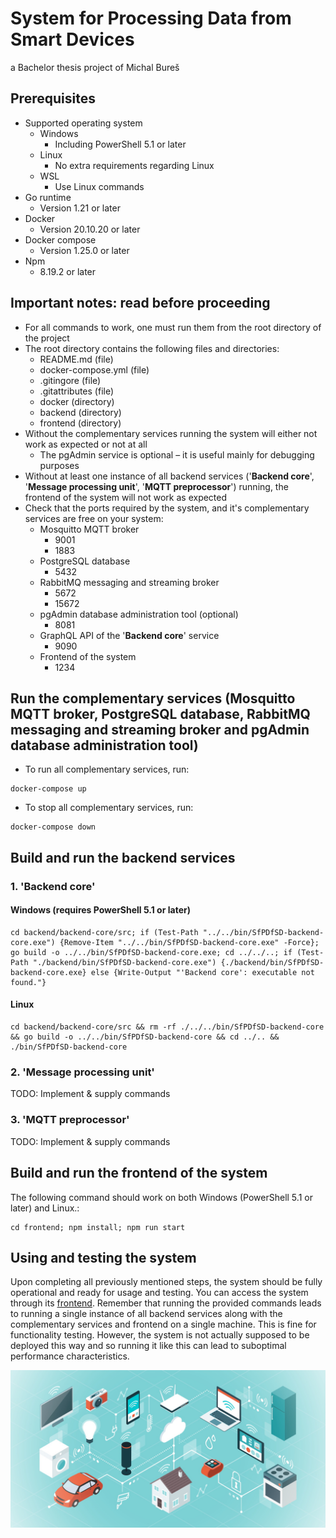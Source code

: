 # System for Processing Data from Smart Devices
a Bachelor thesis project of Michal Bureš

## Prerequisites

- Supported operating system
  - Windows
    - Including PowerShell 5.1 or later
  - Linux
    - No extra requirements regarding Linux
  - WSL
    - Use Linux commands
- Go runtime
  - Version 1.21 or later
- Docker
  - Version 20.10.20 or later
- Docker compose
  - Version 1.25.0 or later
- Npm
  - 8.19.2 or later

## Important notes: read before proceeding

- For all commands to work, one must run them from the root directory of the project
- The root directory contains the following files and directories:
  - README.md (file)
  - docker-compose.yml (file)
  - .gitingore (file)
  - .gitattributes (file)
  - docker (directory)
  - backend (directory)
  - frontend (directory)
- Without the complementary services running the system will either not work as expected or not at all
  - The pgAdmin service is optional – it is useful mainly for debugging purposes
- Without at least one instance of all backend services ('**Backend core**', '**Message processing unit**', '**MQTT preprocessor**') running, the frontend of the system will not work as expected
- Check that the ports required by the system, and it's complementary services are free on your system:
  - Mosquitto MQTT broker
    - 9001
    - 1883
  - PostgreSQL database
    - 5432
  - RabbitMQ messaging and streaming broker
    - 5672
    - 15672
  - pgAdmin database administration tool (optional)
    - 8081
  - GraphQL API of the '**Backend core**' service
    - 9090
  - Frontend of the system
    - 1234

## Run the complementary services (Mosquitto MQTT broker, PostgreSQL database, RabbitMQ messaging and streaming broker and pgAdmin database administration tool)
- To run all complementary services, run:
```shell
docker-compose up
```
- To stop all complementary services, run:
```shell
docker-compose down
```

## Build and run the backend services

### 1. 'Backend core'

#### Windows (requires PowerShell 5.1 or later)

```shell
cd backend/backend-core/src; if (Test-Path "../../bin/SfPDfSD-backend-core.exe") {Remove-Item "../../bin/SfPDfSD-backend-core.exe" -Force}; go build -o ../../bin/SfPDfSD-backend-core.exe; cd ../../..; if (Test-Path "./backend/bin/SfPDfSD-backend-core.exe") {./backend/bin/SfPDfSD-backend-core.exe} else {Write-Output "'Backend core': executable not found."}
```

#### Linux

```shell
cd backend/backend-core/src && rm -rf ./../../bin/SfPDfSD-backend-core && go build -o ../../bin/SfPDfSD-backend-core && cd ../.. && ./bin/SfPDfSD-backend-core
```

### 2. 'Message processing unit'

TODO: Implement & supply commands

### 3. 'MQTT preprocessor'

TODO: Implement & supply commands

## Build and run the frontend of the system

The following command should work on both Windows (PowerShell 5.1 or later) and Linux.:

```shell
cd frontend; npm install; npm run start
```

## Using and testing the system

Upon completing all previously mentioned steps, the system should be fully operational and ready for usage and testing.
You can access the system through its [frontend](http://localhost:1234).
Remember that running the provided commands leads to running a single instance of all backend services along with the complementary services
and frontend on a single machine. This is fine for functionality testing. However, the system is not actually supposed to be
deployed this way and so running it like this can lead to suboptimal performance characteristics.

![](frontend/resources/images/homepage-graphics.jpg)
